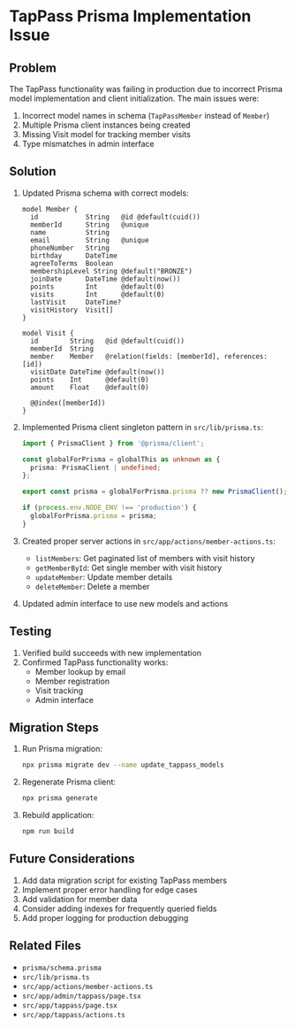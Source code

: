 # TapPass Prisma Implementation Issue

## Problem
The TapPass functionality was failing in production due to incorrect Prisma model implementation and client initialization. The main issues were:

1. Incorrect model names in schema (`TapPassMember` instead of `Member`)
2. Multiple Prisma client instances being created
3. Missing Visit model for tracking member visits
4. Type mismatches in admin interface

## Solution
1. Updated Prisma schema with correct models:
   ```prisma
   model Member {
     id            String   @id @default(cuid())
     memberId      String   @unique
     name          String
     email         String   @unique
     phoneNumber   String
     birthday      DateTime
     agreeToTerms  Boolean
     membershipLevel String @default("BRONZE")
     joinDate      DateTime @default(now())
     points        Int      @default(0)
     visits        Int      @default(0)
     lastVisit     DateTime?
     visitHistory  Visit[]
   }

   model Visit {
     id        String   @id @default(cuid())
     memberId  String
     member    Member   @relation(fields: [memberId], references: [id])
     visitDate DateTime @default(now())
     points    Int      @default(0)
     amount    Float    @default(0)

     @@index([memberId])
   }
   ```

2. Implemented Prisma client singleton pattern in `src/lib/prisma.ts`:
   ```typescript
   import { PrismaClient } from '@prisma/client';

   const globalForPrisma = globalThis as unknown as {
     prisma: PrismaClient | undefined;
   };

   export const prisma = globalForPrisma.prisma ?? new PrismaClient();

   if (process.env.NODE_ENV !== 'production') {
     globalForPrisma.prisma = prisma;
   }
   ```

3. Created proper server actions in `src/app/actions/member-actions.ts`:
   - `listMembers`: Get paginated list of members with visit history
   - `getMemberById`: Get single member with visit history
   - `updateMember`: Update member details
   - `deleteMember`: Delete a member

4. Updated admin interface to use new models and actions

## Testing
1. Verified build succeeds with new implementation
2. Confirmed TapPass functionality works:
   - Member lookup by email
   - Member registration
   - Visit tracking
   - Admin interface

## Migration Steps
1. Run Prisma migration:
   ```bash
   npx prisma migrate dev --name update_tappass_models
   ```

2. Regenerate Prisma client:
   ```bash
   npx prisma generate
   ```

3. Rebuild application:
   ```bash
   npm run build
   ```

## Future Considerations
1. Add data migration script for existing TapPass members
2. Implement proper error handling for edge cases
3. Add validation for member data
4. Consider adding indexes for frequently queried fields
5. Add proper logging for production debugging

## Related Files
- `prisma/schema.prisma`
- `src/lib/prisma.ts`
- `src/app/actions/member-actions.ts`
- `src/app/admin/tappass/page.tsx`
- `src/app/tappass/page.tsx`
- `src/app/tappass/actions.ts` 